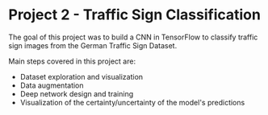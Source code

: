 # Project 2 - Traffic Sign Classification

The goal of this project was to build a CNN in TensorFlow to classify traffic sign images from the German Traffic Sign Dataset.

Main steps covered in this project are:
- Dataset exploration and visualization
- Data augmentation
- Deep network design and training
- Visualization of the certainty/uncertainty of the model's predictions
